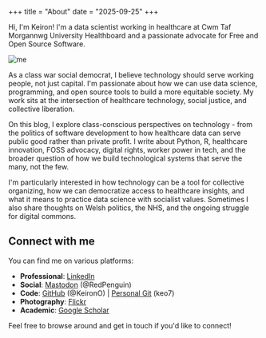 +++
title = "About"
date = "2025-09-25"
+++

Hi, I'm Keiron! I'm a data scientist working in healthcare at Cwm Taf Morgannwg University Healthboard and a passionate advocate for Free and Open Source Software.

![me](/images/keiron-profile.png)

As a class war social democrat, I believe technology should serve working people, not just capital. I'm passionate about how we can use data science, programming, and open source tools to build a more equitable society. My work sits at the intersection of healthcare technology, social justice, and collective liberation.

On this blog, I explore class-conscious perspectives on technology - from the politics of software development to how healthcare data can serve public good rather than private profit. I write about Python, R, healthcare innovation, FOSS advocacy, digital rights, worker power in tech, and the broader question of how we build technological systems that serve the many, not the few.

I'm particularly interested in how technology can be a tool for collective organizing, how we can democratize access to healthcare insights, and what it means to practice data science with socialist values. Sometimes I also share thoughts on Welsh politics, the NHS, and the ongoing struggle for digital commons.

## Connect with me

You can find me on various platforms:

- **Professional**: [LinkedIn](https://www.linkedin.com/in/keirono/)
- **Social**: [Mastodon](https://mastodon.social/@redpenguin) (@RedPenguin)
- **Code**: [GitHub](https://github.com/KeironO) (@KeironO) | [Personal Git](https://git.keiron.xyz) (keo7)
- **Photography**: [Flickr](https://www.flickr.com/photos/163253992@N05/)
- **Academic**: [Google Scholar](https://scholar.google.com/citations?user=YOUR_ID)

Feel free to browse around and get in touch if you'd like to connect!
